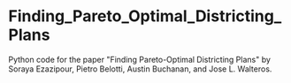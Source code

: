 # Finding_Pareto_Optimal_Districting_Plans

Python code for the paper "Finding Pareto-Optimal Districting Plans" by Soraya Ezazipour, Pietro Belotti, Austin Buchanan, and Jose L. Walteros. 
